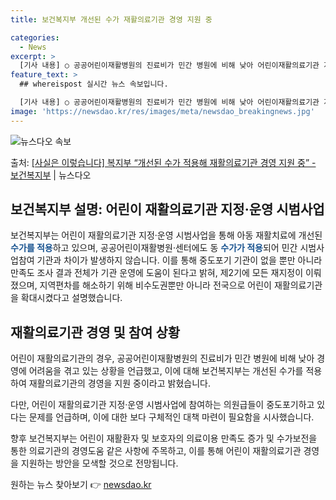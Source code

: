 ```yaml
---
title: 보건복지부 개선된 수가 재활의료기관 경영 지원 중

categories:
  - News
excerpt: >
  [기사 내용] ○ 공공어린이재활병원의 진료비가 민간 병원에 비해 낮아 어린이재활의료기관 지정운영 시범사업에 …
feature_text: >
  ## whereispost 실시간 뉴스 속보입니다.

  [기사 내용] ○ 공공어린이재활병원의 진료비가 민간 병원에 비해 낮아 어린이재활의료기관 지정운영 시범사업에 …
image: 'https://newsdao.kr/res/images/meta/newsdao_breakingnews.jpg'
---
```


![뉴스다오 속보](https://newsdao.kr/res/images/meta/newsdao_breakingnews.jpg)

<p>출처: <a href="https://newsdao.kr/3464" rel="dofollow">[사실은 이렇습니다] 복지부 “개선된 수가 적용해 재활의료기관 경영 지원 중” - 보건복지부</a> | 뉴스다오</p>

<h2 data-ke-size="size26">보건복지부 설명: 어린이 재활의료기관 지정·운영 시범사업</h2>
보건복지부는 어린이 재활의료기관 지정·운영 시범사업을 통해 아동 재활치료에 개선된 <b><span style="color: #1a5490;">수가를 적용</span></b>하고 있으며, 공공어린이재활병원·센터에도 동 <b><span style="color: #1a5490;">수가가 적용</span></b>되어 민간 시범사업참여 기관과 차이가 발생하지 않습니다. 이를 통해 중도포기 기관이 없을 뿐만 아니라 만족도 조사 결과 전체가 기관 운영에 도움이 된다고 밝혀, 제2기에 모든 재지정이 이뤄졌으며, 지역편차를 해소하기 위해 비수도권뿐만 아니라 전국으로 어린이 재활의료기관을 확대시켰다고 설명했습니다.

<h2 data-ke-size="size26">재활의료기관 경영 및 참여 상황</h2>
어린이 재활의료기관의 경우, 공공어린이재활병원의 진료비가 민간 병원에 비해 낮아 경영에 어려움을 겪고 있는 상황을 언급했고, 이에 대해 보건복지부는 개선된 수가를 적용하여 재활의료기관의 경영을 지원 중이라고 밝혔습니다. 

다만, 어린이 재활의료기관 지정·운영 시범사업에 참여하는 의원급들이 중도포기하고 있다는 문제를 언급하며, 이에 대한 보다 구체적인 대책 마련이 필요함을 시사했습니다.

향후 보건복지부는 어린이 재활환자 및 보호자의 의료이용 만족도 증가 및 수가보전을 통한 의료기관의 경영도움 같은 사항에 주목하고, 이를 통해 어린이 재활의료기관 경영을 지원하는 방안을 모색할 것으로 전망됩니다. 

<p data-ke-size="size16"></p> 

원하는 뉴스 찾아보기 👉 <a href="https://newsdao.kr" rel="dofollow">newsdao.kr</a>


